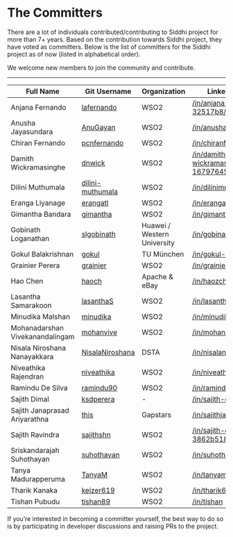 # The Committers

There are a lot of individuals contributed/contributing to Siddhi project for more than 7+ years.
Based on the contribution towards Siddhi project, they have voted as committers.
Below is the list of committers for the Siddhi project as of now (listed in alphabetical order).

We welcome new members to join the community and contribute.

---

Full Name                       | Git Username                                          | Organization              |LinkedIn Profile   |
--------------------------------|-------------------------------------------------------|---------------------------|-------------------|
Anjana Fernando                 |[lafernando](https://github.com/lafernando)            |WSO2                       |[/in/anjana-fernando-32517b8/](https://www.linkedin.com/in/anjana-fernando-32517b8/)
Anusha Jayasundara	            |[AnuGayan](https://github.com/AnuGayan)                |WSO2	                    |[/in/anushajayasundara](https://www.linkedin.com/in/anushajayasundara/)
Chiran Fernando	                |[pcnfernando](https://github.com/pcnfernando)          |WSO2	                    |[/in/chiranfernando](https://www.linkedin.com/in/chiranfernando/)
Damith Wickramasinghe	        |[dnwick](https://github.com/dnwick)	                |WSO2	                    |[/in/damith-wickramasinghe-16797645](https://www.linkedin.com/in/damith-wickramasinghe-16797645/)
Dilini Muthumala                |[dilini-muthumala](https://github.com/dilini-muthumala)|WSO2	                    |[/in/dilinimuthumala](https://www.linkedin.com/in/dilinimuthumala/)
Eranga Liyanage                 |[erangatl](https://github.com/erangatl)                |WSO2	                    |[/in/erangaliyanage](https://www.linkedin.com/in/erangaliyanage/)
Gimantha Bandara                |[gimantha](https://github.com/gimantha)	            |WSO2	                    |[/in/gimanthabandara](https://www.linkedin.com/in/gimanthabandara/)
Gobinath Loganathan             |[slgobinath](https://github.com/slgobinath)            |Huawei / Western University|[/in/gobinathl](https://www.linkedin.com/in/gobinathl/)
Gokul Balakrishnan              |[gokul](https://github.com/gokul)	                    |TU München	                |[/in/gokul-balakrishnan](https://www.linkedin.com/in/gokul-balakrishnan/)
Grainier Perera                 |[grainier](https://github.com/grainier)	            |WSO2	                    |[/in/grainier](https://www.linkedin.com/in/grainier/)
Hao Chen	                    |[haoch](https://github.com/haoch)	                    |Apache & eBay	            |[/in/haozch](https://www.linkedin.com/in/haozch/)
Lasantha Samarakoon	            |[lasanthaS](https://github.com/lasanthaS)	            |WSO2	                    |[/in/lasanthas](https://www.linkedin.com/in/lasanthas/)
Minudika Malshan	            |[minudika](https://github.com/minudika)	            |WSO2	                    |[/in/minudika](https://www.linkedin.com/in/minudika/)
Mohanadarshan Vivekanandalingam |[mohanvive](https://github.com/mohanvive)	            |WSO2	                    |[/in/mohanvive](https://www.linkedin.com/in/mohanvive/)
Nisala Niroshana Nanayakkara	|[NisalaNiroshana](https://github.com/NisalaNiroshana)	|DSTA           	        |[/in/nisalaniroshana](https://www.linkedin.com/in/nisalaniroshana/)
Niveathika Rajendran            |[niveathika](https://github.com/niveathika)	        |WSO2	                    |[/in/niveathika](https://www.linkedin.com/in/niveathika/)
Ramindu De Silva	            |[ramindu90](https://github.com/ramindu90)	            |WSO2	                    |[/in/ramindudesilva](https://www.linkedin.com/in/ramindudesilva/)
Sajith Dimal	                |[ksdperera](https://github.com/ksdperera)	            |-	                        |[/in/sajith-dimal-90](https://www.linkedin.com/in/sajith-dimal-90/)
Sajith Janaprasad Ariyarathna	|[this](https://github.com/this)	                    |Gapstars	                |[/in/sajithjanaprasad](https://www.linkedin.com/in/sajithjanaprasad/)
Sajith Ravindra	                |[sajithshn](https://github.com/sajithshn)	            |WSO2	                    |[/in/sajith-eshan-3862b518/](https://www.linkedin.com/in/sajith-eshan-3862b518/)
Sriskandarajah Suhothayan	    |[suhothayan](https://github.com/suhothayan)	        |WSO2	                    |[/in/suhothayan](https://www.linkedin.com/in/suhothayan/)
Tanya Madurapperuma	            |[TanyaM](https://github.com/TanyaM)	                |WSO2	                    |[/in/tanyamadurapperuma](https://www.linkedin.com/in/tanyamadurapperuma/)
Tharik Kanaka	                |[keizer619](https://github.com/keizer619)	            |WSO2	                    |[/in/tharik619](https://www.linkedin.com/in/tharik619/)
Tishan Pubudu	                |[tishan89](https://github.com/tishan89)	            |WSO2	                    |[/in/tishan](https://www.linkedin.com/in/tishan/)


If you’re interested in becoming a committer yourself, the best way to do so is by participating in developer discussions and raising PRs to the project.
